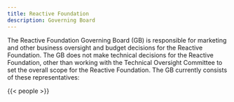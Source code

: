 ```yaml
---
title: Reactive Foundation
description: Governing Board
---
```


The Reactive Foundation Governing Board (GB) is responsible for marketing and other business oversight and budget decisions for the Reactive Foundation. The GB does not make technical decisions for the Reactive Foundation, other than working with the Technical Oversight Committee to set the overall scope for the Reactive Foundation. The GB currently consists of these representatives:

{{< people >}}
